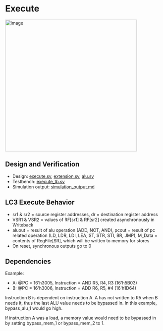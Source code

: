# Execute
<img src="https://github.com/coolnikitav/coding-lessons/assets/30304422/c8fb7e73-74b7-4dc5-8f65-19579ac40f5b" alt="image" width="425"/>

## Design and Verification
- Design: [execute.sv](execute.sv), [extension.sv](extension.sv), [alu.sv](alu.sv)
- Testbench: [execute_tb.sv](execute_tb.sv)
- Simulation output: [simulation_output.md](simulation_output.md)

## LC3 Execute Behavior
- sr1 & sr2 = source register addresses, dr = destination register address
- VSR1 & VSR2 = values of RF[sr1] & RF[sr2] created asynchronously in Writeback
- aluout = result of alu operation (ADD, NOT, AND), pcout = result of pc related operation (LD, LDR, LDI, LEA, ST, STR, STI, BR, JMP), M_Data = contents of RegFile[SR], which will be written to memory for stores
- On reset, synchronous outputs go to 0

## Dependencies
Example:
- A: @PC = 16'h3005, Instruction = AND R5, R4, R3 (16'h5B03)
- B: @PC = 16'h3006, Instruction = ADD R6, R5, #4 (16'h1D64)

Instruction B is dependent on instruction A. A has not written to R5 when B needs it, thus the last ALU value needs to be bypassed in. In this example, bypass_alu_1 would go high.

If instruction A was a load, a memory value would need to be bypassed in by setting bypass_mem_1 or bypass_mem_2 to 1.
